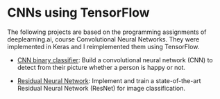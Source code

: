 # CNNs using TensorFlow


The following projects are based on the programming assignments of deeplearning.ai, course Convolutional Neural Networks. They were implemented in Keras and I reimplemented them using TensorFlow.

* [CNN binary classifier](https://github.com/vasilismg/CNNs_TensorFlow/tree/master/CNN_binary_classifier): Build a convolutional neural network (CNN) to detect from their picture whether a person is happy or not.

* [Residual Neural Network](https://github.com/vasilismg/CNNs_TensorFlow/tree/master/Residual_Neural_Network): Implement and train a state-of-the-art Residual Neural Network (ResNet) for image classification.

